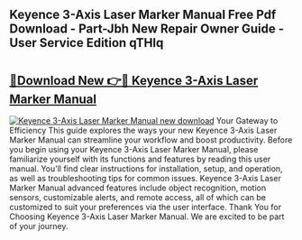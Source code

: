 ## Keyence 3-Axis Laser Marker Manual Free Pdf Download - Part-Jbh New Repair Owner Guide - User Service Edition qTHlq

# <h2><a href="http://bc36762.oget.top/?id=Keyence+3-Axis+Laser+Marker+Manual">🔗Download New 👉🔴 Keyence 3-Axis Laser Marker Manual</a></h2>

[![Keyence 3-Axis Laser Marker Manual new download](https://i.imgur.com/5g1atiW.png)](http://bc36762.oget.top/?id=Keyence+3-Axis+Laser+Marker+Manual)
Your Gateway to Efficiency This guide explores the ways your new Keyence 3-Axis Laser Marker Manual can streamline your workflow and boost productivity. Before you begin using your Keyence 3-Axis Laser Marker Manual, please familiarize yourself with its functions and features by reading this user manual. You'll find clear instructions for installation, setup, and operation, as well as troubleshooting tips for common issues. Keyence 3-Axis Laser Marker Manual advanced features include object recognition, motion sensors, customizable alerts, and remote access, all of which can be customized to suit your preferences via the user interface. Thank You for Choosing Keyence 3-Axis Laser Marker Manual. We are excited to be part of your journey.
